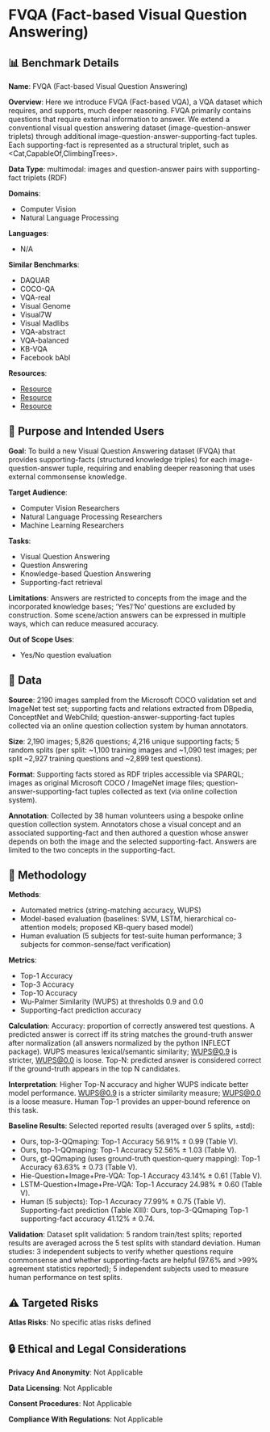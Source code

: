 # FVQA (Fact-based Visual Question Answering)

## 📊 Benchmark Details

**Name**: FVQA (Fact-based Visual Question Answering)

**Overview**: Here we introduce FVQA (Fact-based VQA), a VQA dataset which requires, and supports, much deeper reasoning. FVQA primarily contains questions that require external information to answer. We extend a conventional visual question answering dataset (image-question-answer triplets) through additional image-question-answer-supporting-fact tuples. Each supporting-fact is represented as a structural triplet, such as <Cat,CapableOf,ClimbingTrees>.

**Data Type**: multimodal: images and question-answer pairs with supporting-fact triplets (RDF)

**Domains**:
- Computer Vision
- Natural Language Processing

**Languages**:
- N/A

**Similar Benchmarks**:
- DAQUAR
- COCO-QA
- VQA-real
- Visual Genome
- Visual7W
- Visual Madlibs
- VQA-abstract
- VQA-balanced
- KB-VQA
- Facebook bAbI

**Resources**:
- [Resource](https://arxiv.org/abs/1606.05433)
- [Resource](http://www.w3.org/2004/02/skos/)
- [Resource](http://web.media.mit.edu/˜push/Kurzweil.html)

## 🎯 Purpose and Intended Users

**Goal**: To build a new Visual Question Answering dataset (FVQA) that provides supporting-facts (structured knowledge triples) for each image-question-answer tuple, requiring and enabling deeper reasoning that uses external commonsense knowledge.

**Target Audience**:
- Computer Vision Researchers
- Natural Language Processing Researchers
- Machine Learning Researchers

**Tasks**:
- Visual Question Answering
- Question Answering
- Knowledge-based Question Answering
- Supporting-fact retrieval

**Limitations**: Answers are restricted to concepts from the image and the incorporated knowledge bases; ‘Yes’/‘No’ questions are excluded by construction. Some scene/action answers can be expressed in multiple ways, which can reduce measured accuracy.

**Out of Scope Uses**:
- Yes/No question evaluation

## 💾 Data

**Source**: 2190 images sampled from the Microsoft COCO validation set and ImageNet test set; supporting facts and relations extracted from DBpedia, ConceptNet and WebChild; question-answer-supporting-fact tuples collected via an online question collection system by human annotators.

**Size**: 2,190 images; 5,826 questions; 4,216 unique supporting facts; 5 random splits (per split: ~1,100 training images and ~1,090 test images; per split ~2,927 training questions and ~2,899 test questions).

**Format**: Supporting facts stored as RDF triples accessible via SPARQL; images as original Microsoft COCO / ImageNet image files; question-answer-supporting-fact tuples collected as text (via online collection system).

**Annotation**: Collected by 38 human volunteers using a bespoke online question collection system. Annotators chose a visual concept and an associated supporting-fact and then authored a question whose answer depends on both the image and the selected supporting-fact. Answers are limited to the two concepts in the supporting-fact.

## 🔬 Methodology

**Methods**:
- Automated metrics (string-matching accuracy, WUPS)
- Model-based evaluation (baselines: SVM, LSTM, hierarchical co-attention models; proposed KB-query based model)
- Human evaluation (5 subjects for test-suite human performance; 3 subjects for common-sense/fact verification)

**Metrics**:
- Top-1 Accuracy
- Top-3 Accuracy
- Top-10 Accuracy
- Wu-Palmer Similarity (WUPS) at thresholds 0.9 and 0.0
- Supporting-fact prediction accuracy

**Calculation**: Accuracy: proportion of correctly answered test questions. A predicted answer is correct iff its string matches the ground-truth answer after normalization (all answers normalized by the python INFLECT package). WUPS measures lexical/semantic similarity; WUPS@0.9 is stricter, WUPS@0.0 is loose. Top-N: predicted answer is considered correct if the ground-truth appears in the top N candidates.

**Interpretation**: Higher Top-N accuracy and higher WUPS indicate better model performance. WUPS@0.9 is a stricter similarity measure; WUPS@0.0 is a loose measure. Human Top-1 provides an upper-bound reference on this task.

**Baseline Results**: Selected reported results (averaged over 5 splits, ±std):
- Ours, top-3-QQmaping: Top-1 Accuracy 56.91% ± 0.99 (Table V).
- Ours, top-1-QQmaping: Top-1 Accuracy 52.56% ± 1.03 (Table V).
- Ours, gt-QQmaping (uses ground-truth question-query mapping): Top-1 Accuracy 63.63% ± 0.73 (Table V).
- Hie-Question+Image+Pre-VQA: Top-1 Accuracy 43.14% ± 0.61 (Table V).
- LSTM-Question+Image+Pre-VQA: Top-1 Accuracy 24.98% ± 0.60 (Table V).
- Human (5 subjects): Top-1 Accuracy 77.99% ± 0.75 (Table V).
Supporting-fact prediction (Table XIII): Ours, top-3-QQmaping Top-1 supporting-fact accuracy 41.12% ± 0.74.

**Validation**: Dataset split validation: 5 random train/test splits; reported results are averaged across the 5 test splits with standard deviation. Human studies: 3 independent subjects to verify whether questions require commonsense and whether supporting-facts are helpful (97.6% and >99% agreement statistics reported); 5 independent subjects used to measure human performance on test splits.

## ⚠️ Targeted Risks

**Atlas Risks**:
No specific atlas risks defined

## 🔒 Ethical and Legal Considerations

**Privacy And Anonymity**: Not Applicable

**Data Licensing**: Not Applicable

**Consent Procedures**: Not Applicable

**Compliance With Regulations**: Not Applicable

